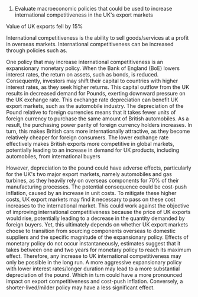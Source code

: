 1. Evaluate macroeconomic policies that could be used to increase international competitiveness in the UK's export markets

Value of UK exports fell by 15%

International competitiveness is the ability to sell goods/services at a profit in overseas markets. International competitiveness can be increased through policies such as.

One policy that may increase international competitiveness is an expansionary monetary policy. When the Bank of England (BoE) lowers interest rates, the return on assets, such as bonds, is reduced. Consequently, investors may shift their capital to countries with higher interest rates, as they seek higher returns. This capital outflow from the UK results in decreased demand for Pounds, exerting downward pressure on the UK exchange rate.
This exchange rate depreciation can benefit UK export markets, such as the automobile industry. The depreciation of the Pound relative to foreign currencies means that it takes fewer units of foreign currency to purchase the same amount of British automobiles. As a result, the purchasing power parity of foreign currency holders increases. In turn, this makes British cars more internationally attractive, as they become relatively cheaper for foreign consumers. The lower exchange rate effectively makes British exports more competitive in global markets, potentially leading to an increase in demand for UK products, including automobiles, from international buyers

However, depreciation to the pound could have adverse effects, particularly for the UK's two major export markets, namely automobiles and gas turbines, as they heavily rely on overseas components for 70% of their manufacturing processes. The potential consequence could be cost-push inflation, caused by an increase in unit costs. To mitigate these higher costs, UK export markets may find it necessary to pass on these cost increases to the international market. This could work against the objective of improving international competitiveness because the price of UK exports would rise, potentially leading to a decrease in the quantity demanded by foreign buyers. Yet, this ultimately depends on whether UK export markets choose to transition from sourcing components overseas to domestic suppliers and the specific magnitude of the expansionary policy. Effects of monetary policy do not occur instantaneously, estimates suggest that it takes between one and two years for monetary policy to reach its maximum effect. Therefore, any increase to UK international competitiveness may only be possible in the long run. A more aggressive expansionary policy with lower interest rates/longer duration may lead to a more substantial depreciation of the pound. Which in turn could have a more pronounced impact on export competitiveness and cost-push inflation. Conversely, a shorter-lived/milder policy may have a less significant effect.
